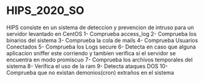 # HIPS_2020_SO
HIPS consiste en un sistema de deteccion y prevencion de intruso para un servidor levantado en CentOS
1- Comprueba access_log
2- Comprueba los binarios del sistema
3- Comprueba la cola de mails
4- Comprueba Usuarios Conectados
5- Comprueba los Logs secure
6- Detecta en caso que alguna aplicacion sniffer este corriendo y tambien verifica si el servidor se encuentra en modo promiscuo
7- Comprueba los archivos temporales del sistema
8- Verifica el uso de la ram
9- Detecta ataques DOS
10- Comprueba que no existan demonios(cron) extraños en el sistema
